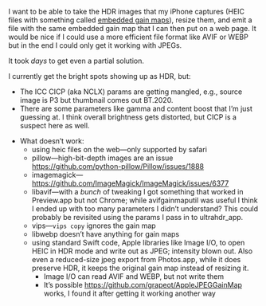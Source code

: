 I want to be able to take the HDR images that my iPhone captures (HEIC
files with something called [embedded gain maps][1]), resize them, and emit
a file with the same embedded gain map that I can then put on a web page.
It would be nice if I could use a more efficient file format like AVIF or
WEBP but in the end I could only get it working with JPEGs.

It took *days* to get even a partial solution.

I currently get the bright spots showing up as HDR, but:
  - The ICC CICP (aka NCLX) params are getting mangled, e.g., source image
    is P3 but thumbnail comes out BT.2020.
  - There are some parameters like gamma and content boost that I’m just
    guessing at. I think overall brightness gets distorted, but CICP is a
    suspect here as well.

[1]: https://gregbenzphotography.com/hdr-photos/jpg-hdr-gain-maps-in-adobe-camera-raw/

  - What doesn’t work:
      - using heic files on the web—only supported by safari
      - pillow—high-bit-depth images are an issue
        <https://github.com/python-pillow/Pillow/issues/1888>
      - imagemagick—<https://github.com/ImageMagick/ImageMagick/issues/6377>
      - libavif—with a *bunch* of tweaking I got something that worked in
        Preview.app but not Chrome; while avifgainmaputil was useful I
        think I ended up with too many parameters I didn’t understand? This
        could probably be revisited using the params I pass in to
        ultrahdr_app.
      - vips—`vips copy` ignores the gain map
      - libwebp doesn’t have anything for gain maps
      - using standard Swift code, Apple libraries like Image I/O, to open
        HEIC in HDR mode and write out as JPEG; intensity blown out. Also
        even a reduced-size jpeg export from Photos.app, while it does
        preserve HDR, it keeps the original gain map instead of resizing
        it.
          - Image I/O can read AVIF and WEBP, but not write them
          - It’s possible <https://github.com/grapeot/AppleJPEGGainMap>
            works, I found it after getting it working another way
